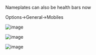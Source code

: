 Nameplates can also be health bars now

Options->General->Mobiles

![image](https://user-images.githubusercontent.com/3859393/226234546-9f5b3ded-3c44-4d4d-8d27-2c7ea0cb29c0.png)

![image](https://user-images.githubusercontent.com/3859393/226234556-a1d8478b-963a-4f30-857c-f0638b0cc4ff.png)

![image](https://user-images.githubusercontent.com/3859393/226687044-cc433c20-00e8-4dba-8236-c50c9b2d2ad0.png)
